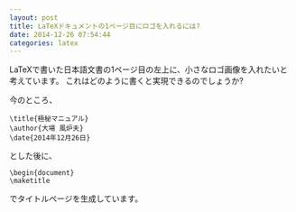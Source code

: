 ```yaml
---
layout: post
title: LaTeXドキュメントの1ページ目にロゴを入れるには?
date: 2014-12-26 07:54:44
categories: latex
---
```

<p>LaTeXで書いた日本語文書の1ページ目の左上に、小さなロゴ画像を入れたいと考えています。
これはどのように書くと実現できるのでしょうか?</p>

<p>今のところ、</p>

<pre><code>\title{極秘マニュアル}
\author{大場 風炉夫}
\date{2014年12月26日}
</code></pre>

<p>とした後に、</p>

<pre><code>\begin{document}
\maketitle
</code></pre>

<p>でタイトルページを生成しています。</p>
